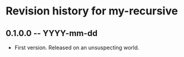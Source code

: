 # Revision history for my-recursive

## 0.1.0.0 -- YYYY-mm-dd

* First version. Released on an unsuspecting world.
